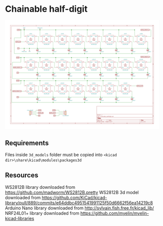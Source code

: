 # Chainable half-digit

![Schematic](./images/chainable_halfdigit.sch.svg)

## Requirements

Files inside `3d_models` folder must be copied into `<kicad dir>\share\kicad\modules\packages3d`

## Resources

WS2812B library downloaded from https://github.com/madworm/WS2812B.pretty
WS2812B 3d model downloaded from https://github.com/KiCad/kicad-library/pull/889/commits/e64ddbc4951541991125f50d6662f56ea14219c8
Arduino Nano library downloaded from http://sylvain.fish.free.fr/kicad_lib/
NRF24L01+ library downloaded from https://github.com/myelin/myelin-kicad-libraries